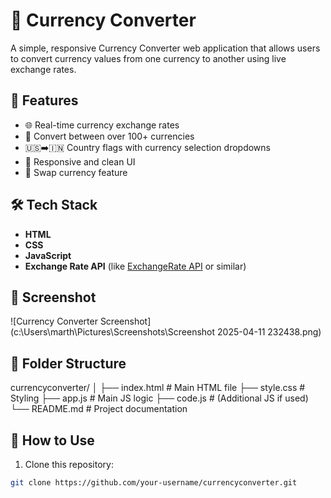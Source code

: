 # 💱 Currency Converter

A simple, responsive Currency Converter web application that allows users to convert currency values from one currency to another using live exchange rates.

## 🚀 Features

- 🌐 Real-time currency exchange rates
- 🔁 Convert between over 100+ currencies
- 🇺🇸➡️🇮🇳 Country flags with currency selection dropdowns
- 📱 Responsive and clean UI
- 🔘 Swap currency feature

## 🛠️ Tech Stack

- **HTML**
- **CSS**
- **JavaScript**
- **Exchange Rate API** (like [ExchangeRate API](https://www.exchangerate-api.com/) or similar)

## 📸 Screenshot

![Currency Converter Screenshot](c:\Users\marth\Pictures\Screenshots\Screenshot 2025-04-11 232438.png)

## 📂 Folder Structure

currencyconverter/ │ ├── index.html # Main HTML file ├── style.css # Styling ├── app.js # Main JS logic ├── code.js # (Additional JS if used) └── README.md # Project documentation


## 🔧 How to Use

1. Clone this repository:

```bash
git clone https://github.com/your-username/currencyconverter.git


